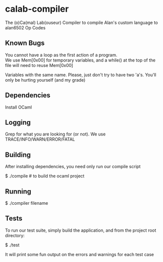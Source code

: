 calab-compiler
==============

The (o)Ca(mal) Lab(ouseur) Compiler to compile Alan's custom language to alan6502 Op Codes

Known Bugs
----------
You cannot have a loop as the first action of a program.  
We use Mem[0x00] for temporary variables, and a while()
at the top of the file will need to reuse Mem[0x00]

Variables with the same name.  Please, just don't try to have two 'a's.  You'll only be hurting yourself (and my grade)

Dependencies
------------

Install OCaml

Logging
-------

Grep for what you are looking for (or not).  We use TRACE/INFO/WARN/ERROR/FATAL

Building
--------
After installing dependencies, you need only run our compile script


$ ./compile #  to build the ocaml project

Running
-------

$ ./compiler filename

Tests
-----
To run our test suite, simply build the application,
and from the project root directory:


$ ./test


It will print some fun output on the errors and warnings for each test case
